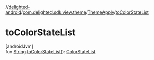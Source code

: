 //[delighted-android](../../../index.md)/[com.delighted.sdk.view.theme](../index.md)/[ThemeApply](index.md)/[toColorStateList](to-color-state-list.md)

# toColorStateList

[androidJvm]\
fun [String](https://kotlinlang.org/api/latest/jvm/stdlib/kotlin/-string/index.html).[toColorStateList](to-color-state-list.md)(): [ColorStateList](https://developer.android.com/reference/kotlin/android/content/res/ColorStateList.html)
